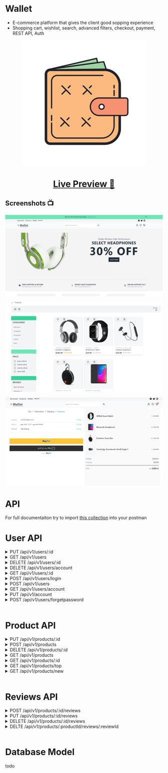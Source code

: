 # Wallet

- E-commerce platform that gives the client good sopping experience
- Shopping cart, wishlist, search, advanced filters, checkout, payment, REST API, Auth

<p align="center">
    <img src="./wallet.png" alt="Wallet" title="Wallet"/>
</p>

<h1 align="center">
    <a href="https://walletecommerce.herokuapp.com/">Live Preview 👀</a>
</h1>

## Screenshots 📺

![Home Page](/client/public/images/e-commerce-1.png)

![Search Page](/client/public/images/e-commerce-2.png)

![Checkout page](/client/public/images/e-commerce-3.png)

# API

For full documentaiton try to import [this collection](./Wallet%20e-commerce.postman_collection.json) into your postman

# User API

<details>
<summary>PUT /api/v1/users/:id  </summary>

<br />

**Description:** Update user account

**Access:** Private/Admin

### Request

```json
{
  "isAdmin": true
}
```

### Response

```json
{
  "_id": "6326a3633979c3a722be8411",
  "firstName": "Jane",
  "lastName": "Doe",
  "email": "jane@wallet.io",
  "isAdmin": true
}
```

</details>
<details>
<summary>GET /api/v1/users </summary>

<br />

**Description:** Get all users

**Access:** Private/Admin

### Request

#### Headers

`Authorization: Bearer <TOKEN>`

### Response

```json
{
  "users": [
    {
      "_id": "6326a3633979c3a722be8411",
      "firstName": "Jane",
      "lastName": "Doe",
      "email": "jane@wallet.io",
      "password": "$2a$10$eajsr5X/E3D2B8N8anLa8O3LlF7Sj/sCquBs2xPH.n7wXBai4viI2",
      "isAdmin": false,
      "createdAt": "2022-09-18T04:49:39.687Z",
      "updatedAt": "2022-09-18T04:49:39.687Z",
      "__v": 0
    },
    {
      "_id": "6326a4fda8012c4bc02d6368",
      "firstName": "Jone",
      "lastName": "Doe",
      "email": "jone@wallet.io",
      "password": "$2a$10$wKNngaZrvxMsTRQajNfzjekiLhTSZRSdAWdWkrJ1U3D8gCE9nQoZ2",
      "isAdmin": true,
      "createdAt": "2022-09-18T04:56:29.313Z",
      "updatedAt": "2022-09-18T05:29:13.020Z",
      "__v": 0
    }
  ],
  "count": 2
}
```

</details>

<details>
<summary>DELETE /api/v1/users/:id </summary>

<br />

**Description:** Delete a user by `id`

**Access:** Private/Admin

### Request

#### Headers

`Authorization: Bearer <TOKEN>`

### Response

```json
{
  "message": "User removed"
}
```

</details>
<details>
<summary>DELETE /api/v1/users/account </summary>

<br />

**Description:** Delete user account by the user itself

**Access:** Private/user

### Request

#### Headers

`Authorization: Bearer <TOKEN>`

### Response

```json
{
  "message": "User removed"
}
```

</details>

<details>
<summary>GET /api/v1/users/:id </summary>

<br />

**Description:** Get user by Id

**Access:** Private/Admin

### Request

#### Headers

`Authorization: Bearer <TOKEN>`

### Response

```json
{
  "_id": "6326a3633979c3a722be8411",
  "firstName": "Jane",
  "lastName": "Doe",
  "email": "jane@wallet.io",
  "isAdmin": false,
  "createdAt": "2022-09-18T04:49:39.687Z",
  "updatedAt": "2022-09-18T04:49:39.687Z",
  "__v": 0
}
```

</details>

<details>
<summary>POST /api/v1/users/login</summary>

<br />

**Description:** Authorize user for login

**Access:** Public

### Request

```json
{
  "email": "jone@wallet.io",
  "password": "1234567"
}
```

### Response

```json
{
  "_id": "6326a4fda8012c4bc02d6368",
  "firstName": "Jone",
  "lastName": "Doe",
  "email": "jone@wallet.io",
  "isAdmin": true,
  "token": "eyJhbGciOiJIUzI1NiIsInR5cCI6IkpXVCJ9.eyJpZCI6IjYzMjZhNGZkYTgwMTJjNGJjMDJkNjM2OCIsImlhdCI6MTY2MzQ4MDk4NCwiZXhwIjoxNjY2MDcyOTg0fQ.rv7FZMh_ScxkdvYHfBC03cEajFuViXoEtwN74FYmkRQ"
}
```

</details>

<details>
<summary>POST /api/v1/users</summary>

<br />

**Description:** Register a new user

**Access:** Public

### Request

```json
{
  "firstName": "Joen",
  "lastName": "Doe",
  "email": "jone@wallet.io",
  "password": "1234567"
}
```

### Response

```json
{
  "_id": "6326a4fda8012c4bc02d6368",
  "firstName": "Joen",
  "lastName": "Doe",
  "email": "jone@wallet.io",
  "isAdmin": false,
  "token": "eyJhbGciOiJIUzI1NiIsInR5cCI6IkpXVCJ9.eyJpZCI6IjYzMjZhNGZkYTgwMTJjNGJjMDJkNjM2OCIsImlhdCI6MTY2MzQ3Njk4OSwiZXhwIjoxNjY2MDY4OTg5fQ.wxPGnDLvZYqyXXC5YIaUJoJqfxdeZlb96xi4Jvgtj80"
}
```

</details>

<details>
<summary>GET /api/v1/users/account</summary>

<br />

**Description:** Get user account

**Access:** Private/user

### Request

#### Headers

`Authorization: Bearer <TOKEN>`

### Response

```json
{
  "_id": "6326a4fda8012c4bc02d6368",
  "firstName": "Joen",
  "lastName": "Doe",
  "email": "jone@wallet.io",
  "isAdmin": false,
  "token": "eyJhbGciOiJIUzI1NiIsInR5cCI6IkpXVCJ9.eyJpZCI6IjYzMjZhNGZkYTgwMTJjNGJjMDJkNjM2OCIsImlhdCI6MTY2MzQ3Njk4OSwiZXhwIjoxNjY2MDY4OTg5fQ.wxPGnDLvZYqyXXC5YIaUJoJqfxdeZlb96xi4Jvgtj80"
}
```

</details>

<details>
<summary>PUT /api/v1/account </summary>

<br />

**Description:** Update user account

**Access:** Private/user

### Request

#### Headers

`Authorization: Bearer <TOKEN>`

### Response

```json
{
  "_id": "6326a4fda8012c4bc02d6368",
  "firstName": "Jone",
  "lastName": "Doe",
  "email": "jone@wallet.io",
  "isAdmin": true,
  "token": "eyJhbGciOiJIUzI1NiIsInR5cCI6IkpXVCJ9.eyJpZCI6IjYzMjZhNGZkYTgwMTJjNGJjMDJkNjM2OCIsImlhdCI6MTY2MzQ3ODk1MywiZXhwIjoxNjY2MDcwOTUzfQ.5KCy_rocdxUDcLRVEgJdcJmAHKfP4gIOWEy9Mra4V6M"
}
```

</details>

<details>
<summary>POST /api/v1/users/forgetpassword</summary>

<br />

**Description:** An endpoint to send an email to user incase he forget the password

**Access:** Public

### Request

#### Headers

`Authorization: Bearer <TOKEN>`

### Response

```json
{
  "success": true,
  "data": "Email sent"
}
```

</details>

<br />

# Product API

<details>
<summary>PUT /api/v1/products/:id</summary>

<br />

**Description:** UUpdate a product by `id`

**Access:** Private/Admin

### Request

```json
{
  "price": 1200.0,
  "images": ["img_3.png", "img_4.png"]
}
```

### Response

```json
{
  "_id": "6327fa179b841ab4ec957660",
  "user": "6326a4fda8012c4bc02d6368",
  "name": "iPhone 13 pro max",
  "images": ["img_1.png", "img_3.png", "img_4.png"],
  "brand": "Apple",
  "category": [],
  "description": "The most powerful phone on the planet earth",
  "rating": 0,
  "numReviews": 0,
  "discount": 2,
  "price": 1200,
  "countInStock": 2000,
  "reviews": [],
  "createdAt": "2022-09-19T05:11:51.150Z",
  "updatedAt": "2022-09-19T05:20:08.235Z",
  "__v": 1
}
```

</details>

<details>
<summary>POST /api/v1/products</summary>

<br />

**Description:** Create new product

**Access:** Private/Admin

### Request

```json
{
  "name": "iPhone 13 pro max",
  "images": ["img_1.png"],
  "brand": "Apple",
  "caregory": ["phones"],
  "description": "The most powerful phone on the planet earth",
  "discount": 2,
  "price": 1000.0,
  "countInStock": 2000
}
```

### Response

```json
{
  "user": "6326a4fda8012c4bc02d6368",
  "name": "iPhone 13 pro max",
  "images": ["img_1.png"],
  "brand": "Apple",
  "category": [],
  "description": "The most powerful phone on the planet earth",
  "rating": 0,
  "numReviews": 0,
  "discount": 2,
  "price": 1000,
  "countInStock": 2000,
  "_id": "6327fa179b841ab4ec957660",
  "reviews": [],
  "createdAt": "2022-09-19T05:11:51.150Z",
  "updatedAt": "2022-09-19T05:11:51.150Z",
  "__v": 0
}
```

</details>

<details>
<summary>DELETE /api/v1/products/:id</summary>

<br />

**Description:** Delete a product by `ID`

**Access:** Private/Admin

### Headers

`Authorization: Bearer <TOKEN>`

### Responst

```json
{
  "messages": "Product Removed"
}
```

</details>

<details>
<summary>GET /api/v1/products</summary>

<br />

**Description:** Get all products

**Access:** Public

### Response

```json
{
  "success": true,
  "count": 2,
  "products": [
    {
      "_id": "6327fa179b841ab4ec957660",
      "user": "6326a4fda8012c4bc02d6368",
      "name": "iPhone 13 pro max",
      "images": ["img_1.png"],
      "brand": "Apple",
      "category": [],
      "description": "The most powerful phone on the planet earth",
      "rating": 0,
      "numReviews": 0,
      "discount": 2,
      "price": 1000,
      "countInStock": 2000,
      "reviews": [],
      "createdAt": "2022-09-19T05:11:51.150Z",
      "updatedAt": "2022-09-19T05:11:51.150Z",
      "__v": 0
    },
    {
      "_id": "6327dea49a70962f67219b8e",
      "user": "6326a4fda8012c4bc02d6368",
      "name": "iPhone 13 pro max",
      "images": [
        "img_1.png",
        "img_2.png",
        "img_3.png",
        "img_3.png",
        "img_4.png"
      ],
      "brand": "Apple",
      "category": [],
      "description": "The most powerful phone on the planet earth",
      "rating": 0,
      "numReviews": 0,
      "discount": 2,
      "price": 1200,
      "countInStock": 2000,
      "reviews": [],
      "createdAt": "2022-09-19T03:14:44.403Z",
      "updatedAt": "2022-09-19T03:59:29.317Z",
      "__v": 7
    }
  ]
}
```

</details>

<details>
<summary>GET /api/v1/products/:id</summary>

<br />

**Description:** Get product by `id`

**Access:** Public

### Response

```json
{
  "_id": "6327fa179b841ab4ec957660",
  "user": "6326a4fda8012c4bc02d6368",
  "name": "iPhone 13 pro max",
  "images": ["img_1.png"],
  "brand": "Apple",
  "category": [],
  "description": "The most powerful phone on the planet earth",
  "rating": 0,
  "numReviews": 0,
  "discount": 2,
  "price": 1000,
  "countInStock": 2000,
  "reviews": [],
  "createdAt": "2022-09-19T05:11:51.150Z",
  "updatedAt": "2022-09-19T05:11:51.150Z",
  "__v": 0
}
```

</details>

<details>
<summary>GET /api/v1/products/top</summary>

<br />

**Description:** Get top rated products

**Access:** Public

### Response

```json
[
  {
    "_id": "6327fa179b841ab4ec957660",
    "user": "6326a4fda8012c4bc02d6368",
    "name": "iPhone 13 pro max",
    "images": ["img_1.png", "img_3.png", "img_4.png"],
    "brand": "Apple",
    "category": [],
    "description": "The most powerful phone on the planet earth",
    "rating": 0,
    "numReviews": 0,
    "discount": 2,
    "price": 1200,
    "countInStock": 2000,
    "reviews": [],
    "createdAt": "2022-09-19T05:11:51.150Z",
    "updatedAt": "2022-09-19T05:20:08.235Z",
    "__v": 1
  }
]
```

</details>

<details>
<summary>GET /api/v1/products/new</summary>

<br />

**Description:** Get new published products

**Access:** Public

### Response

```json
[
  {
    "_id": "6327fa179b841ab4ec957660",
    "user": "6326a4fda8012c4bc02d6368",
    "name": "iPhone 13 pro max",
    "images": ["img_1.png", "img_3.png", "img_4.png"],
    "brand": "Apple",
    "category": [],
    "description": "The most powerful phone on the planet earth",
    "rating": 0,
    "numReviews": 0,
    "discount": 2,
    "price": 1200,
    "countInStock": 2000,
    "reviews": [],
    "createdAt": "2022-09-19T05:11:51.150Z",
    "updatedAt": "2022-09-19T05:20:08.235Z",
    "__v": 1
  }
]
```

</details>

<br />

# Reviews API

<details>
<summary>POST /api/v1/products/:id/reviews</summary>

<br />

**Description:** Add product review

**Access:** Private/user

### Request

```json
{
  "rating": 5,
  "comment": "Very cool!"
}
```

### Response

```json
{
  "message": "Review added"
}
```

</details>

<details>
<summary>PUT /api/v1/products/:id/reviews</summary>

<br />

**Description:** Update product review by the user

**Access:** Private/user

### Request

```json
{
  "comment": "Super cool!"
}
```

### Response

```json
{
  "message": "Review Updated"
}
```

</details>

<details>
<summary>DELETE /api/v1/products/:id/reviews</summary>

<br />

**Description:** Delete product review by the user

**Access:** Private/user

### Response

```json
{
  "message": "Review Deleted"
}
```

</details>

<details>
<summary>DELTE /api/v1/products/:productId/reviews/:reviewId</summary>

<br />

**Description:** Delete product review by the admin

**Access:** Private/admin

### Response

```json
{
  "message": "Review Removed"
}
```

</details>

<br />

# Database Model

todo
